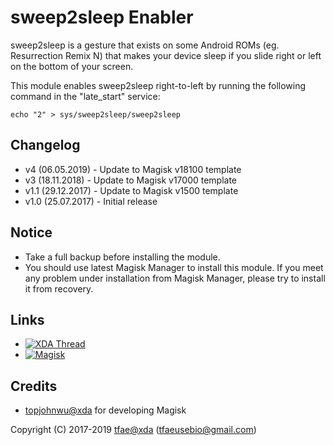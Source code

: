 sweep2sleep Enabler
==========

sweep2sleep is a gesture that exists on some Android ROMs (eg. Resurrection Remix N) that makes your device sleep if you slide right or left on the bottom of your screen.

This module enables sweep2sleep right-to-left by running the following command in the "late_start" service:

`echo "2" > sys/sweep2sleep/sweep2sleep`


## Changelog
* v4   (06.05.2019) - Update to Magisk v18100 template
* v3   (18.11.2018) - Update to Magisk v17000 template
* v1.1 (29.12.2017) - Update to Magisk v1500 template
* v1.0 (25.07.2017) - Initial release


## Notice
* Take a full backup before installing the module.
* You should use latest Magisk Manager to install this module. If you meet any problem under installation from Magisk Manager, please try to install it from recovery.


## Links
* [![XDA Thread](https://img.shields.io/badge/XDA-Thread-orange.svg)](https://forum.xda-developers.com/apps/magisk/magisk-sweep2sleep-enabler-v3-t3868515)
* [![Magisk](https://img.shields.io/badge/Magisk-v17%2B-brightgreen.svg)](https://forum.xda-developers.com/apps/magisk/official-magisk-v7-universal-systemless-t3473445)


## Credits
* <a href="https://forum.xda-developers.com/member.php?u=4470081">topjohnwu@xda</a> for developing Magisk


Copyright (C) 2017-2019 <a href="https://forum.xda-developers.com/member.php?u=6415870">tfae@xda</a> (tfaeusebio@gmail.com)

